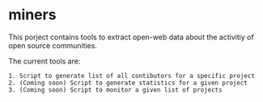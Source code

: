 # miners

This porject contains tools to extract open-web data about the activitiy of open source communities.

The current tools are: 

	1. Script to generate list of all contibutors for a specific project
	2. (Coming soon) Script to generate statistics for a given project
	3. (Coming soon) Script to monitor a given list of projects


